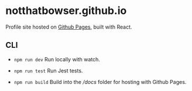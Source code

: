 # notthatbowser.github.io

Profile site hosted on [Github Pages](https://notthatbowser.github.io), built with React.

## CLI

- `npm run dev` Run locally with watch.

- `npm run test` Run Jest tests.

- `npm run build` Build into the */docs* folder for hosting with Github Pages.

